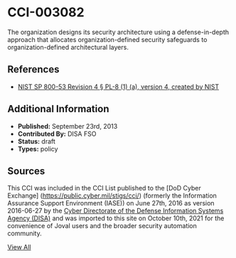 # CCI-003082

The organization designs its security architecture using a defense-in-depth approach that allocates organization-defined security safeguards to organization-defined architectural layers.

## References ##

* [NIST SP 800-53 Revision 4 § PL-8 (1) (a), version 4, created by NIST](http://csrc.nist.gov/publications/PubsSPs.html)


## Additional Information ##

* **Published:** September 23rd, 2013
* **Contributed By:** DISA FSO
* **Status:** draft
* **Types:** policy

## Sources ##

This CCI was included in the CCI List published to the [DoD Cyber Exchange]
(https://public.cyber.mil/stigs/cci/) (formerly the Information Assurance Support Environment
(IASE)) on June 27th, 2016 as version 2016-06-27 by the [Cyber Directorate of the Defense 
Information Systems Agency (DISA)](https://public.cyber.mil/about-cyber/) and was imported to 
this site on October 10th, 2021 for the convenience of Joval users and the broader security automation community.

[View All](../README.md)
